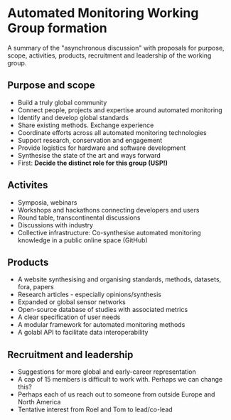 # Automated Monitoring Working Group formation

A summary of the "asynchronous discussion" with proposals for purpose, scope, activities, products, recruitment and leadership of the working group.

## Purpose and scope

* Build a truly global community
* Connect people, projects and expertise around automated monitoring
* Identify and develop global standards
* Share existing methods. Exchange experience
* Coordinate efforts across all automated monitoring technologies
* Support research, conservation and engagement
* Provide logistics for hardware and software development
* Synthesise the state of the art and ways forward
* First: **Decide the distinct role for this group (USP!)**

## Activites

* Symposia, webinars
* Workshops and hackathons connecting developers and users
* Round table, transcontinental discussions
* Discussions with industry
* Collective infrastructure: Co-synthesise automated monitoring knowledge in a public online space (GitHub)

## Products

* A website synthesising and organising standards, methods, datasets, fora, papers
* Research articles - especially opinions/synthesis
* Expanded or global sensor networks
* Open-source database of studies with associated metrics
* A clear specification of user needs
* A modular framework for automated monitoring methods
* A golabl API to facilitate data interoperability

## Recruitment and leadership

* Suggestions for more global and early-career representation
* A cap of 15 members is difficult to work with. Perhaps we can change this?
* Perhaps each of us reach out to someone from outside Europe and North America
* Tentative interest from Roel and Tom to lead/co-lead
